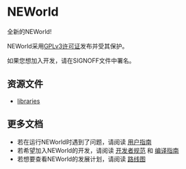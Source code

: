 # NEWorld

全新的NEWorld!  

NEWorld采用[GPLv3许可证](http://www.gnu.org/licenses/gpl.html)发布并受其保护。  

如果您想加入开发，请在SIGNOFF文件中署名。 

## 资源文件

* [libraries](http://pan.baidu.com/s/1bIXYPo)

## 更多文档

* 若在运行NEWorld时遇到了问题，请阅读 [用户指南](doc/usermanual.md)  
* 若希望加入NEWorld的开发，请阅读 [开发者规范](doc/regulations.md) 和 [编译指南](doc/installation.md)  
* 若想要查看NEWorld的发展计划，请阅读 [路线图](doc/roadmap.md)  

